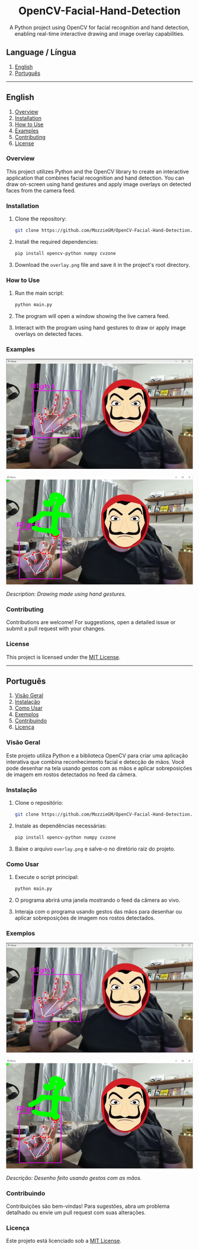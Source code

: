<div align="center">
    <h1 id="titulo">OpenCV-Facial-Hand-Detection</h1>
    <p>A Python project using OpenCV for facial recognition and hand detection, enabling real-time interactive drawing and image overlay capabilities.</p>
</div>

## Language / Língua

1. [English](#english)
2. [Português](#português)

---

## English

1. [Overview](#overview)
2. [Installation](#installation)
3. [How to Use](#how-to-use)
4. [Examples](#examples)
5. [Contributing](#contributing)
6. [License](#license)

### Overview

This project utilizes Python and the OpenCV library to create an interactive application that combines facial recognition and hand detection. You can draw on-screen using hand gestures and apply image overlays on detected faces from the camera feed.

### Installation

1. Clone the repository:

    ```bash
   git clone https://github.com/MozzieGM/OpenCV-Facial-Hand-Detection.git
2. Install the required dependencies:

    ```bash
    pip install opencv-python numpy cvzone
3. Download the `overlay.png` file and save it in the project's root directory.

### How to Use

1. Run the main script:

    ```bash
   python main.py
2. The program will open a window showing the live camera feed.
3. Interact with the program using hand gestures to draw or apply image overlays on detected faces.

### Examples

![Drawing Example](docs/example.png)

![Facial Recognition Example](docs/recognition-example.png)

*Description: Drawing made using hand gestures.*

### Contributing

Contributions are welcome! For suggestions, open a detailed issue or submit a pull request with your changes.

### License

This project is licensed under the [MIT License](LICENSE).


---

## Português

1. [Visão Geral](#visao-geral)
2. [Instalação](#instalacao)
3. [Como Usar](#como-usar)
4. [Exemplos](#exemplos)
5. [Contribuindo](#contribuindo)
6. [Licença](#licença)

### Visão Geral

Este projeto utiliza Python e a biblioteca OpenCV para criar uma aplicação interativa que combina reconhecimento facial e detecção de mãos. Você pode desenhar na tela usando gestos com as mãos e aplicar sobreposições de imagem em rostos detectados no feed da câmera.

### Instalação

1. Clone o repositório:

    ```bash
   git clone https://github.com/MozzieGM/OpenCV-Facial-Hand-Detection.git
2. Instale as dependências necessárias:

    ```bash
    pip install opencv-python numpy cvzone
3. Baixe o arquivo `overlay.png` e salve-o no diretório raiz do projeto.

### Como Usar

1. Execute o script principal:

    ```bash
   python main.py
2. O programa abrirá uma janela mostrando o feed da câmera ao vivo.
3. Interaja com o programa usando gestos das mãos para desenhar ou aplicar sobreposições de imagem nos rostos detectados.

### Exemplos

![Exemplo de Desenho](docs/example.png)

![Exemplo de Reconhecimento Facial](docs/recognition-example.png)

*Descrição: Desenho feito usando gestos com as mãos.*

### Contribuindo

Contribuições são bem-vindas! Para sugestões, abra um problema detalhado ou envie um pull request com suas alterações.

### Licença

Este projeto está licenciado sob a [MIT License](LICENSE).


